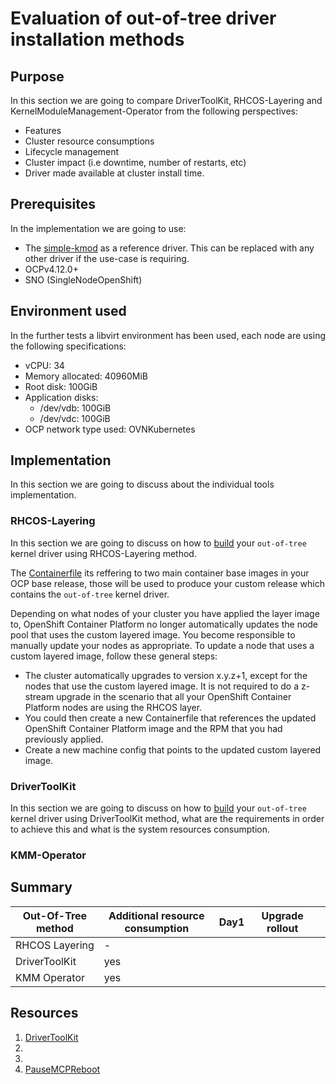 # Evaluation of out-of-tree driver installation methods

## Purpose 

In this section we are going to compare DriverToolKit, RHCOS-Layering and KernelModuleManagement-Operator from the following perspectives:

- Features
- Cluster resource consumptions
- Lifecycle management
- Cluster impact (i.e downtime, number of restarts, etc)
- Driver made available at cluster install time.

## Prerequisites 

In the implementation we are going to use:
- The [simple-kmod][simple-kmod-link] as a reference driver. This can be replaced with any other driver if the use-case is requiring.
- OCPv4.12.0+
- SNO (SingleNodeOpenShift)

[simple-kmod-link]: https://github.com/openshift-psap/simple-kmod.git

## Environment used

In the further tests a libvirt environment has been used, each node are using the following specifications:
- vCPU: 34
- Memory allocated: 40960MiB
- Root disk: 100GiB
- Application disks:
    - /dev/vdb: 100GiB
    - /dev/vdc: 100GiB
- OCP network type used: OVNKubernetes

## Implementation 

In this section we are going to discuss about the individual tools implementation.

### RHCOS-Layering

In this section we are going to discuss on how to [build][layering-simple-kmod] your `out-of-tree` kernel driver using RHCOS-Layering method.

The [Containerfile][layering-simple-kmod-containerfile] its reffering to two main container base images in your OCP base release, those will be used to produce your custom release which contains the `out-of-tree` kernel driver.

[layering-simple-kmod]: ./layering-simple-kmod/README.md
[layering-simple-kmod-containerfile]: ./layering-simple-kmod/Containerfile

Depending on what nodes of your cluster you have applied the layer image to, OpenShift Container Platform no longer automatically updates the node pool that uses the custom layered image. You become responsible to manually update your nodes as appropriate.
To update a node that uses a custom layered image, follow these general steps:
- The cluster automatically upgrades to version x.y.z+1, except for the nodes that use the custom layered image. It is not required to do a z-stream upgrade in the scenario that all your OpenShift Container Platform nodes are using the RHCOS layer. 
- You could then create a new Containerfile that references the updated OpenShift Container Platform image and the RPM that you had previously applied.
- Create a new machine config that points to the updated custom layered image.

### DriverToolKit

In this section we are going to discuss on how to [build][dkt-simple-kmod] your `out-of-tree` kernel driver using DriverToolKit method, what are the requirements in order to achieve this and what is the system resources consumption.


[dkt-simple-kmod]: ./dtk-simple-kmod/README.md
### KMM-Operator



## Summary 

| Out-Of-Tree method  | Additional resource consumption      | Day1  | Upgrade rollout  |   |
|---------------------|--------------------------------------|---|---|---|
| RHCOS Layering      | -                                    |   |   |   |
| DriverToolKit       | yes                                  |   |   |   |
| KMM Operator        | yes                                  |   |   |   |

## Resources

1. [DriverToolKit][dtk]
2. 
3. 
4. [PauseMCPReboot][disable-reboot]

[dtk]: https://docs.openshift.com/container-platform/4.12/hardware_enablement/psap-driver-toolkit.html

[disable-reboot]: https://access.redhat.com/solutions/5477811